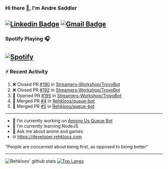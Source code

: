 ### Hi there 👋, I'm Andre Saddler
[![Linkedin Badge](https://img.shields.io/badge/-andrexsaddler-blue?style=flat-square&logo=Linkedin&logoColor=white&link=https://www.linkedin.com/in/andrexsaddler/)](https://www.linkedin.com/in/andrexsaddler/)
[![Gmail Badge](https://img.shields.io/badge/-contact@rehkloos.com-c14438?style=flat-square&logo=Gmail&logoColor=white&link=mailto:contact@rehkloos.com)](mailto:contact@rehkloos.com)
---
### Spotify Playing 🎧

[![Spotify](https://novatorem.rehkloos.vercel.app/api/spotify)](https://open.spotify.com/user/Rehkloos)
---

### :zap: Recent Activity

<!--START_SECTION:activity-->
1. ❌ Closed PR [#190](https://github.com/Streamers-Workshop/TrovoBot/pull/190) in [Streamers-Workshop/TrovoBot](https://github.com/Streamers-Workshop/TrovoBot)
2. ❌ Closed PR [#192](https://github.com/Streamers-Workshop/TrovoBot/pull/192) in [Streamers-Workshop/TrovoBot](https://github.com/Streamers-Workshop/TrovoBot)
3. 💪 Opened PR [#195](https://github.com/Streamers-Workshop/TrovoBot/pull/195) in [Streamers-Workshop/TrovoBot](https://github.com/Streamers-Workshop/TrovoBot)
4. 🎉 Merged PR [#4](https://github.com/Rehkloos/queue-bot/pull/4) in [Rehkloos/queue-bot](https://github.com/Rehkloos/queue-bot)
5. 🎉 Merged PR [#5](https://github.com/Rehkloos/queue-bot/pull/5) in [Rehkloos/queue-bot](https://github.com/Rehkloos/queue-bot)
<!--END_SECTION:activity-->

---

- 🔭 I’m currently working on [Among Us Queue Bot](https://github.com/Rehkloos/queue-bot)
- 🌱 I’m currently learning NodeJS
- 💬 Ask me about anime and games.
- 🌐 https://developer.rehkloos.com

"People are concerned about being first, as opposed to being better"

---
![Rehkloos' github stats](https://github-readme-stats.vercel.app/api?username=Rehkloos&count_private=true)
[![Top Langs](https://github-readme-stats.vercel.app/api/top-langs/?username=Rehkloos&layout=compact)](https://github.com/anuraghazra/github-readme-stats)
